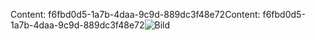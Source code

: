 <span data-ttu-id="3d60f-101">Content: f6fbd0d5-1a7b-4daa-9c9d-889dc3f48e72</span><span class="sxs-lookup"><span data-stu-id="3d60f-101">Content: f6fbd0d5-1a7b-4daa-9c9d-889dc3f48e72</span></span>![Bild](d18f4778-cc3b-46c4-9fad-ceb2091a076e.png)

